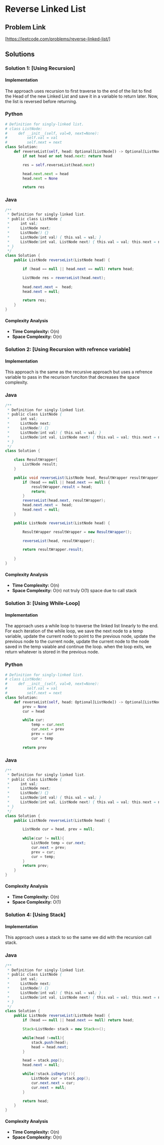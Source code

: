# Reverse Linked List

## Problem Link

[https://leetcode.com/problems/reverse-linked-list/]

## Solutions

### Solution 1: [Using Recursion]

#### Implementation

The approach uses recursion to first traverse to the end of the list to find the Head of the new Linked List and save it in a variable to return later. Now, the list is reversed before returning.

### Python

```python
# Definition for singly-linked list.
# class ListNode:
#     def __init__(self, val=0, next=None):
#         self.val = val
#         self.next = next
class Solution:
    def reverseList(self, head: Optional[ListNode]) -> Optional[ListNode]:
        if not head or not head.next: return head

        res = self.reverseList(head.next)

        head.next.next = head
        head.next = None

        return res
```

### Java

```java
/**
 * Definition for singly-linked list.
 * public class ListNode {
 *     int val;
 *     ListNode next;
 *     ListNode() {}
 *     ListNode(int val) { this.val = val; }
 *     ListNode(int val, ListNode next) { this.val = val; this.next = next; }
 * }
 */
class Solution {
    public ListNode reverseList(ListNode head) {

        if (head == null || head.next == null) return head;

        ListNode res = reverseList(head.next);
        
        head.next.next =  head;
        head.next = null;

        return res;   
    }
}
```

#### Complexity Analysis

- **Time Complexity:** O(n)
- **Space Complexity:** O(n)

### Solution 2: [Using Recursion with refrence variable]

#### Implementation

This approach is the same as the recursive approach but uses a refrence variable to pass in the recurison funciton that decreases the space complexity.

### Java

```java
/**
 * Definition for singly-linked list.
 * public class ListNode {
 *     int val;
 *     ListNode next;
 *     ListNode() {}
 *     ListNode(int val) { this.val = val; }
 *     ListNode(int val, ListNode next) { this.val = val; this.next = next; }
 * }
 */
class Solution {

    class ResultWrapper{
        ListNode result;
    }

    public void reverseList(ListNode head, ResultWrapper resultWrapper) {
        if (head == null || head.next == null) {
            resultWrapper.result = head;
            return;
        }
        reverseList(head.next, resultWrapper);
        head.next.next =  head;
        head.next = null;
    }

    public ListNode reverseList(ListNode head) {

        ResultWrapper resultWrapper = new ResultWrapper();

        reverseList(head, resultWrapper);

        return resultWrapper.result;
        
    }
}
```

#### Complexity Analysis

- **Time Complexity:** O(n)
- **Space Complexity:** O(n) not truly O(1) space due to call stack


### Solution 3: [Using While-Loop]

#### Implementation

The approach uses a while loop to traverse the linked list linearly to the end. For each iteration of the while loop, we save the next node to a temp variable, update the current node to point to the previous node, update the previous node to the current node, update the current node to the node saved in the temp vaiable and continue the loop. when the loop exits, we return whatever is stored in the previous node.

### Python

```python
# Definition for singly-linked list.
# class ListNode:
#     def __init__(self, val=0, next=None):
#         self.val = val
#         self.next = next
class Solution:
    def reverseList(self, head: Optional[ListNode]) -> Optional[ListNode]:
        prev = None
        cur = head

        while cur:
            temp = cur.next
            cur.next = prev
            prev = cur
            cur = temp
        
        return prev
```

### Java

```java
/**
 * Definition for singly-linked list.
 * public class ListNode {
 *     int val;
 *     ListNode next;
 *     ListNode() {}
 *     ListNode(int val) { this.val = val; }
 *     ListNode(int val, ListNode next) { this.val = val; this.next = next; }
 * }
 */
class Solution {
    public ListNode reverseList(ListNode head) {

        ListNode cur = head, prev = null;
        
        while(cur != null){
            ListNode temp = cur.next;
            cur.next = prev;
            prev = cur;
            cur = temp;
        }
        return prev;
    }
}

```

#### Complexity Analysis

- **Time Complexity:** O(n)
- **Space Complexity:** O(1)

### Solution 4: [Using Stack]

#### Implementation

This approach uses a stack to so the same we did with the recursion call stack.

### Java

```java
/**
 * Definition for singly-linked list.
 * public class ListNode {
 *     int val;
 *     ListNode next;
 *     ListNode() {}
 *     ListNode(int val) { this.val = val; }
 *     ListNode(int val, ListNode next) { this.val = val; this.next = next; }
 * }
 */
class Solution {
    public ListNode reverseList(ListNode head) {
        if (head == null || head.next == null) return head;

        Stack<ListNode> stack = new Stack<>();

        while(head !=null){
            stack.push(head);
            head = head.next;
        }

        head = stack.pop();
        head.next = null;

        while(!stack.isEmpty()){
            ListNode cur = stack.pop();
            cur.next.next = cur;
            cur.next = null;
        }

        return head;
    }
}
```

#### Complexity Analysis

- **Time Complexity:** O(n)
- **Space Complexity:** O(n)
